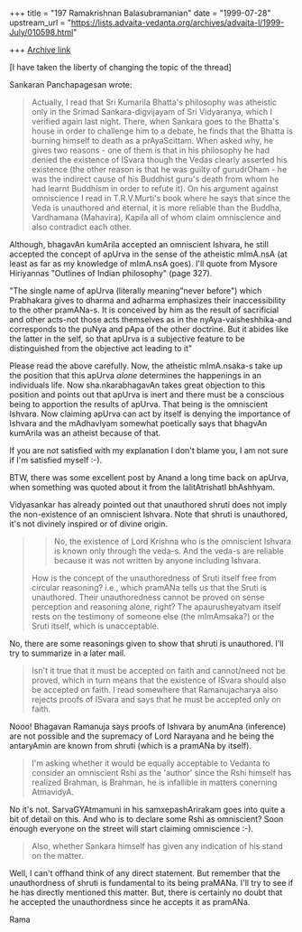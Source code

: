 +++
title = "197 Ramakrishnan Balasubramanian"
date = "1999-07-28"
upstream_url = "https://lists.advaita-vedanta.org/archives/advaita-l/1999-July/010598.html"

+++
[Archive link](https://lists.advaita-vedanta.org/archives/advaita-l/1999-July/010598.html)

[I have taken the liberty of changing the topic of the thread]

Sankaran Panchapagesan <panchap at ICSL.UCLA.EDU> wrote:

> Actually, I read that Sri Kumarila Bhatta's philosophy was atheistic
only
> in the Srimad Sankara-digvijayam of Sri Vidyaranya, which I verified
again
> last night. There, when Sankara goes to the Bhatta's house in order
to
> challenge him to a debate, he finds that the Bhatta is burning
himself to
> death as a prAyaScittam. When asked why, he gives two reasons - one
of
> them is that in his philosophy he had denied the existence of ISvara
> though the Vedas clearly asserted his existence (the other reason is
that
> he was guilty of gurudrOham - he was the indirect cause of his
Buddhist
> guru's death from whom he had learnt Buddhism in order to refute
it). On
> his argument against omniscience I read in T.R.V.Murti's book where
he
> says that since the Veda is unauthored and eternal, it is more
reliable
> than the Buddha, Vardhamana (Mahavira), Kapila all of whom claim
> omniscience and also contradict each other.

Although, bhagavAn kumArila accepted an omniscient Ishvara, he still
accepted the concept of apUrva in the sense of the atheistic  mImA.nsA
(at least as far as my knowledge of mImA.nsA goes). I'll quote from
Mysore Hiriyannas "Outlines of Indian philosophy" (page 327).

"The single name of apUrva (literally meaning"never before") which
Prabhakara gives to dharma and adharma emphasizes their
inaccessibility to the other pramANa-s. It is conceived by him as the
result of sacrificial and other acts-not those acts themselves as in
the nyAya-vaisheshhika-and corresponds to the puNya and pApa of the
other doctrine. But it abides like the latter in the self, so that
apUrva is a subjective feature to be distinguished from the objective
act leading to it"

Please read the above carefully. Now, the atheistic mImA.nsaka-s take
up the position that this apUrva *alone* determines the happenings in
an individuals life. Now sha.nkarabhagavAn takes great objection to
this position and points out that apUrva is inert and there must be a
conscious being to apportion the results of apUrva. That being is the
omniscient Ishvara. Now claiming apUrva can act by itself is denying
the importance of Ishvara and the mAdhavIyam somewhat poetically says
that bhagvAn kumArila was an atheist because of that.

If you are not satisfied with my explanation I don't blame you, I am
not sure if I'm satisfied myself  :-).

BTW, there was some excellent post by Anand a long time back on
apUrva, when something was quoted about it from the lalitAtrishatI
bhAshhyam.

Vidyasankar has already pointed out that unauthored shruti does not
imply the non-existence of an omniscient Ishvara. Note that shruti is
unauthored, it's not divinely inspired or of divine origin.

> > No, the existence of Lord Krishna who is the omniscient Ishvara is
> > known only through the veda-s. And the veda-s are reliable because
it
> > was not written by anyone including Ishvara.
>
> How is the concept of the unauthoredness of Sruti itself free from
> circular reasoning? i.e., which pramANa tells us that the Sruti is
> unauthored. Their unauthoredness cannot be proved on sense
perception and
> reasoning alone, right? The apaurusheyatvam itself rests on the
testimony
> of someone else (the mImAmsaka?) or the Sruti itself, which is
> unacceptable.

No, there are some reasonings given to show that shruti is unauthored.
I'll try to summarize in a later mail.

> Isn't it true that it must be accepted on faith and cannot/need not
be
> proved, which in turn means that the existence of ISvara should also
be
> accepted on faith. I read somewhere that Ramanujacharya also rejects
> proofs of ISvara and says that he must be accepted only on faith.

Nooo! Bhagavan Ramanuja says proofs of Ishvara by anumAna (inference)
are not possible and the supremacy of Lord Narayana and he being the
antaryAmin are known from shruti (which is a pramANa by itself).

> I'm asking whether it would be equally acceptable to Vedanta to
consider
> an omniscient Rshi as the 'author' since the Rshi himself has
realized
> Brahman, is Brahman, he is infallible in matters conerning
AtmavidyA.

No it's not. SarvaGYAtmamuni in his samxepashArirakam goes into quite
a bit of detail on this. And who is to declare some Rshi as
omniscient? Soon enough everyone on the street will start claiming
omniscience :-).

> Also, whether Sankara himself has given any indication of his stand
on the
> matter.

Well, I can't offhand think of any direct statement. But remember that
the unauthordness of shruti is fundamental to its being praMANa. I'll
try to see if he has directly mentioned this matter. But, there is
certainly no doubt that he accepted the unauthordness since he accepts
it as pramANa.

Rama

